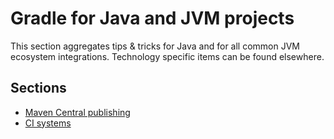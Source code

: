 # Gradle for Java and JVM projects

This section aggregates tips & tricks for Java and for all
common JVM ecosystem integrations.
Technology specific items can be found elsewhere.

## Sections

- [Maven Central publishing](./maven-central/publishing.md)
- [CI systems](../ci/README.md)
